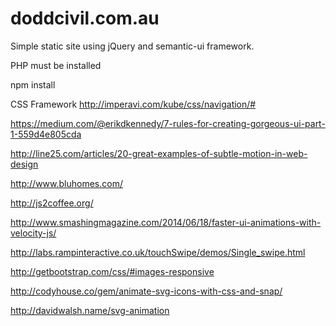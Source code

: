 doddcivil.com.au
================

Simple static site using jQuery and semantic-ui framework.

PHP must be installed

npm install


CSS Framework
http://imperavi.com/kube/css/navigation/#

https://medium.com/@erikdkennedy/7-rules-for-creating-gorgeous-ui-part-1-559d4e805cda

http://line25.com/articles/20-great-examples-of-subtle-motion-in-web-design

http://www.bluhomes.com/

http://js2coffee.org/

http://www.smashingmagazine.com/2014/06/18/faster-ui-animations-with-velocity-js/


http://labs.rampinteractive.co.uk/touchSwipe/demos/Single_swipe.html

http://getbootstrap.com/css/#images-responsive

http://codyhouse.co/gem/animate-svg-icons-with-css-and-snap/

http://davidwalsh.name/svg-animation
